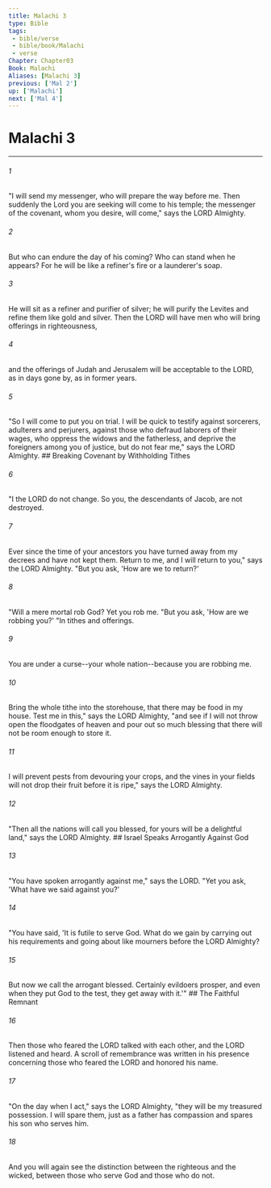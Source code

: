 ```yaml
---
title: Malachi 3
type: Bible
tags:
 - bible/verse
 - bible/book/Malachi
 - verse
Chapter: Chapter03
Book: Malachi
Aliases: [Malachi 3]
previous: ['Mal 2']
up: ['Malachi']
next: ['Mal 4']
---
```

# Malachi 3

***


###### 1 
"I will send my messenger, who will prepare the way before me. Then suddenly the Lord you are seeking will come to his temple; the messenger of the covenant, whom you desire, will come," says the LORD Almighty. 

###### 2 
But who can endure the day of his coming? Who can stand when he appears? For he will be like a refiner's fire or a launderer's soap. 

###### 3 
He will sit as a refiner and purifier of silver; he will purify the Levites and refine them like gold and silver. Then the LORD will have men who will bring offerings in righteousness, 

###### 4 
and the offerings of Judah and Jerusalem will be acceptable to the LORD, as in days gone by, as in former years. 

###### 5 
"So I will come to put you on trial. I will be quick to testify against sorcerers, adulterers and perjurers, against those who defraud laborers of their wages, who oppress the widows and the fatherless, and deprive the foreigners among you of justice, but do not fear me," says the LORD Almighty. ## Breaking Covenant by Withholding Tithes 

###### 6 
"I the LORD do not change. So you, the descendants of Jacob, are not destroyed. 

###### 7 
Ever since the time of your ancestors you have turned away from my decrees and have not kept them. Return to me, and I will return to you," says the LORD Almighty. "But you ask, 'How are we to return?' 

###### 8 
"Will a mere mortal rob God? Yet you rob me. "But you ask, 'How are we robbing you?' "In tithes and offerings. 

###### 9 
You are under a curse--your whole nation--because you are robbing me. 

###### 10 
Bring the whole tithe into the storehouse, that there may be food in my house. Test me in this," says the LORD Almighty, "and see if I will not throw open the floodgates of heaven and pour out so much blessing that there will not be room enough to store it. 

###### 11 
I will prevent pests from devouring your crops, and the vines in your fields will not drop their fruit before it is ripe," says the LORD Almighty. 

###### 12 
"Then all the nations will call you blessed, for yours will be a delightful land," says the LORD Almighty. ## Israel Speaks Arrogantly Against God 

###### 13 
"You have spoken arrogantly against me," says the LORD. "Yet you ask, 'What have we said against you?' 

###### 14 
"You have said, 'It is futile to serve God. What do we gain by carrying out his requirements and going about like mourners before the LORD Almighty? 

###### 15 
But now we call the arrogant blessed. Certainly evildoers prosper, and even when they put God to the test, they get away with it.'" ## The Faithful Remnant 

###### 16 
Then those who feared the LORD talked with each other, and the LORD listened and heard. A scroll of remembrance was written in his presence concerning those who feared the LORD and honored his name. 

###### 17 
"On the day when I act," says the LORD Almighty, "they will be my treasured possession. I will spare them, just as a father has compassion and spares his son who serves him. 

###### 18 
And you will again see the distinction between the righteous and the wicked, between those who serve God and those who do not. 

